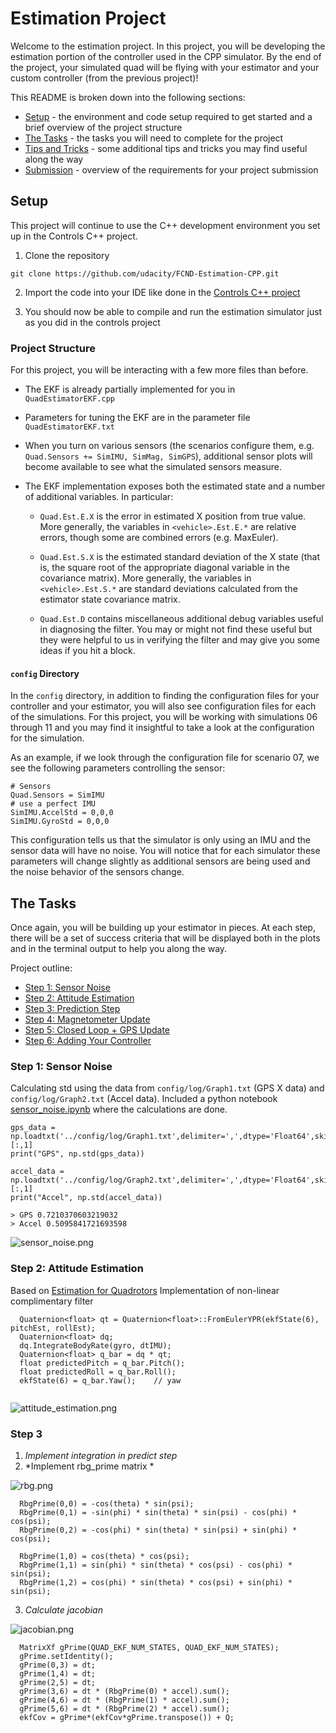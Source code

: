 # Estimation Project #

Welcome to the estimation project.  In this project, you will be developing the estimation portion of the controller used in the CPP simulator.  By the end of the project, your simulated quad will be flying with your estimator and your custom controller (from the previous project)!

This README is broken down into the following sections:

 - [Setup](#setup) - the environment and code setup required to get started and a brief overview of the project structure
 - [The Tasks](#the-tasks) - the tasks you will need to complete for the project
 - [Tips and Tricks](#tips-and-tricks) - some additional tips and tricks you may find useful along the way
 - [Submission](#submission) - overview of the requirements for your project submission


## Setup ##

This project will continue to use the C++ development environment you set up in the Controls C++ project.

 1. Clone the repository
 ```
 git clone https://github.com/udacity/FCND-Estimation-CPP.git
 ```

 2. Import the code into your IDE like done in the [Controls C++ project](https://github.com/udacity/FCND-Controls-CPP#development-environment-setup)
 
 3. You should now be able to compile and run the estimation simulator just as you did in the controls project


### Project Structure ###

For this project, you will be interacting with a few more files than before.

 - The EKF is already partially implemented for you in `QuadEstimatorEKF.cpp`

 - Parameters for tuning the EKF are in the parameter file `QuadEstimatorEKF.txt`

 - When you turn on various sensors (the scenarios configure them, e.g. `Quad.Sensors += SimIMU, SimMag, SimGPS`), additional sensor plots will become available to see what the simulated sensors measure.

 - The EKF implementation exposes both the estimated state and a number of additional variables. In particular:

   - `Quad.Est.E.X` is the error in estimated X position from true value.  More generally, the variables in `<vehicle>.Est.E.*` are relative errors, though some are combined errors (e.g. MaxEuler).

   - `Quad.Est.S.X` is the estimated standard deviation of the X state (that is, the square root of the appropriate diagonal variable in the covariance matrix). More generally, the variables in `<vehicle>.Est.S.*` are standard deviations calculated from the estimator state covariance matrix.

   - `Quad.Est.D` contains miscellaneous additional debug variables useful in diagnosing the filter. You may or might not find these useful but they were helpful to us in verifying the filter and may give you some ideas if you hit a block.


#### `config` Directory ####

In the `config` directory, in addition to finding the configuration files for your controller and your estimator, you will also see configuration files for each of the simulations.  For this project, you will be working with simulations 06 through 11 and you may find it insightful to take a look at the configuration for the simulation.

As an example, if we look through the configuration file for scenario 07, we see the following parameters controlling the sensor:

```
# Sensors
Quad.Sensors = SimIMU
# use a perfect IMU
SimIMU.AccelStd = 0,0,0
SimIMU.GyroStd = 0,0,0
```

This configuration tells us that the simulator is only using an IMU and the sensor data will have no noise.  You will notice that for each simulator these parameters will change slightly as additional sensors are being used and the noise behavior of the sensors change.


## The Tasks ##

Once again, you will be building up your estimator in pieces.  At each step, there will be a set of success criteria that will be displayed both in the plots and in the terminal output to help you along the way.

Project outline:

 - [Step 1: Sensor Noise](#step-1-sensor-noise)
 - [Step 2: Attitude Estimation](#step-2-attitude-estimation)
 - [Step 3: Prediction Step](#step-3-prediction-step)
 - [Step 4: Magnetometer Update](#step-4-magnetometer-update)
 - [Step 5: Closed Loop + GPS Update](#step-5-closed-loop--gps-update)
 - [Step 6: Adding Your Controller](#step-6-adding-your-controller)



### Step 1: Sensor Noise ###

Calculating std using the data from `config/log/Graph1.txt` (GPS X data) and `config/log/Graph2.txt` (Accel data).
Included a python notebook [sensor_noise.ipynb](./src/sensor_noise_calc.ipynb) where the calculations are done. 
```
gps_data = np.loadtxt('../config/log/Graph1.txt',delimiter=',',dtype='Float64',skiprows=1)[:,1]
print("GPS", np.std(gps_data))

accel_data = np.loadtxt('../config/log/Graph2.txt',delimiter=',',dtype='Float64',skiprows=1)[:,1]
print("Accel", np.std(accel_data))

> GPS 0.7210370603219032
> Accel 0.5095841721693598
```
![sensor_noise.png](./output/sensor_noise.png)

### Step 2: Attitude Estimation
Based on [Estimation for Quadrotors](https://v1.overleaf.com/read/vymfngphcccj#/54894644/)
Implementation of non-linear complimentary filter
```
  Quaternion<float> qt = Quaternion<float>::FromEulerYPR(ekfState(6), pitchEst, rollEst);
  Quaternion<float> dq;
  dq.IntegrateBodyRate(gyro, dtIMU);
  Quaternion<float> q_bar = dq * qt;
  float predictedPitch = q_bar.Pitch();
  float predictedRoll = q_bar.Roll();
  ekfState(6) = q_bar.Yaw();	// yaw


```
![attitude_estimation.png](./output/attitude_estimation.png)

### Step 3

1) *Implement integration in predict step*
2) *Implement rbg_prime matrix *

![rbg.png](./output/rbg_prime.png)

```
  RbgPrime(0,0) = -cos(theta) * sin(psi);
  RbgPrime(0,1) = -sin(phi) * sin(theta) * sin(psi) - cos(phi) * cos(psi);
  RbgPrime(0,2) = -cos(phi) * sin(theta) * sin(psi) + sin(phi) * cos(psi);

  RbgPrime(1,0) = cos(theta) * cos(psi);
  RbgPrime(1,1) = sin(phi) * sin(theta) * cos(psi) - cos(phi) * sin(psi);
  RbgPrime(1,2) = cos(phi) * sin(theta) * cos(psi) + sin(phi) * sin(psi);
```
3) *Calculate jacobian*

![jacobian.png](./output/jacobian.png)
```
  MatrixXf gPrime(QUAD_EKF_NUM_STATES, QUAD_EKF_NUM_STATES);
  gPrime.setIdentity();
  gPrime(0,3) = dt;
  gPrime(1,4) = dt;
  gPrime(2,5) = dt;
  gPrime(3,6) = dt * (RbgPrime(0) * accel).sum();
  gPrime(4,6) = dt * (RbgPrime(1) * accel).sum();
  gPrime(5,6) = dt * (RbgPrime(2) * accel).sum();
  ekfCov = gPrime*(ekfCov*gPrime.transpose()) + Q;

```